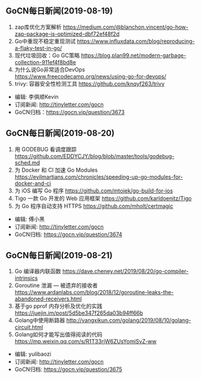 ## GoCN每日新闻(2019-08-19)

1. zap库优化方案解析 https://medium.com/@blanchon.vincent/go-how-zap-package-is-optimized-dbf72ef48f2d
2. Go中重现不稳定重现测试 https://www.influxdata.com/blog/reproducing-a-flaky-test-in-go/
3. 现代垃圾回收：Go GC策略 https://blog.plan99.net/modern-garbage-collection-911ef4f8bd8e
4. 为什么说Go非常适合DevOps https://www.freecodecamp.org/news/using-go-for-devops/
5. trivy: 容器安全性检测工具 https://github.com/knqyf263/trivy
    
* 编辑: 李俱顺Kevin
* 订阅新闻: http://tinyletter.com/gocn
* GoCN归档：https://gocn.vip/question/3673

## GoCN每日新闻(2019-08-20)

1. 用 GODEBUG 看调度跟踪 https://github.com/EDDYCJY/blog/blob/master/tools/godebug-sched.md
2. 为 Docker 和 CI 加速 Go Modules https://evilmartians.com/chronicles/speeding-up-go-modules-for-docker-and-ci
3. 为 iOS 编写 Go 程序 https://github.com/mtojek/go-build-for-ios
4. Tigo 一款 Go 开发的 Web 应用框架 https://github.com/karldoenitz/Tigo
5. 为 Go 程序自动支持 HTTPS https://github.com/mholt/certmagic

* 编辑: 傅小黑
* 订阅新闻: http://tinyletter.com/gocn
* GoCN归档: https://gocn.vip/question/3674

## GoCN每日新闻(2019-08-21)

1. Go 编译器内联函数 https://dave.cheney.net/2019/08/20/go-compiler-intrinsics
2. Goroutine 泄漏 — 被遗弃的接收者 https://www.ardanlabs.com/blog/2018/12/goroutine-leaks-the-abandoned-receivers.html
3. 基于go pprof 内存分析及优化的实践 https://juejin.im/post/5d5be347f265da03b94ff66b
4. Golang中使用断路器 http://yangxikun.com/golang/2019/08/10/golang-circuit.html
5. Golang如何才能写出值得阅读的代码 https://mp.weixin.qq.com/s/R1T33rjW6ZUsYomiSvZ-ww

* 编辑: yulibaozi
* 订阅新闻: http://tinyletter.com/gocn
* GoCN归档: https://gocn.vip/question/3675